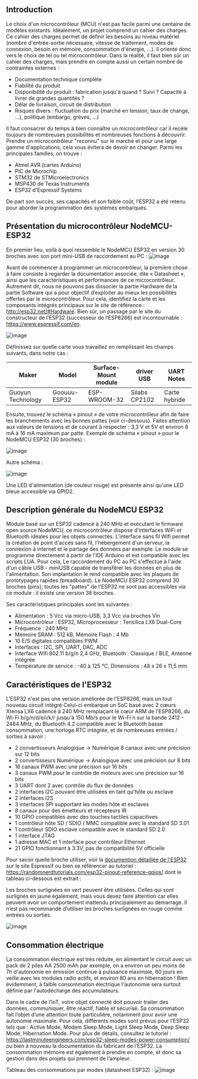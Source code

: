 ## Introduction
Le choix d'un microcontrôleur (MCU) n'est pas facile parmi une centaine de modèles existants. Idéalement, un projet comprend un cahier des charges. Ce cahier des charges permet de définir les besoins au niveau matériel (nombre d'entrée-sortie nécessaire, vitesse de traitement, modes de connexion, besoin en mémoire, consommation d'énergie, ...). Il oriente donc vers le choix de tel ou tel microcontrôleur. Dans la réalité, il faut bien sûr un cahier des charges, mais prendre en compte aussi un certain nombre de contraintes externes : 
* Documentation technique complète
* Fiabilité du produit
* Disponibilité du produit : fabrication jusqu'à quand ? Suivi ? Capacité à livrer de grandes quantités ?
* Délai de livraison, circuit de distribution
* Risques divers : fluctuation du prix (marché en tension, taux de change, ...), politique (embargo, grèves, ...)

Il faut consacrer du temps à bien connaître un microcontrôleur car il recèle toujours de nombreuses possibilités et nombreuses fonctions à découvrir. Prendre un microcontrôleur "reconnu" sur le marché et pour une large gamme d'applications, cela vous évitera de devoir en changer. Parmi les principales familles, on trouve :
* Atmel AVR (cartes Arduino)
* PIC de Microchip
* STM32 de STMicroelectronics
* MSP430 de Texas Instruments
* ESP32 d'Espressif Systems

De part son succès, ses capacités et son faible coût, l'ESP32 a été retenu pour aborder la programmation des systèmes embarqués.

## Présentation du microcontrôleur NodeMCU-ESP32
En premier lieu, voilà à quoi ressemble le NodeMCU ESP32 en version 30 broches avec son port mini-USB de raccordement au PC :
![image](https://user-images.githubusercontent.com/44494044/129441688-94b8a6cb-0110-47a2-8644-e851351314fc.png)

Avant de commencer à programmer un microcontrôleur, la première chose à faire consiste à regarder la documentation associée, dite « Datasheet », ainsi que les caractéristiques et performances de ce microcontrôleur. Autrement dit, nous ne pouvons pas dissocier la partie Hardware de la partie Software qui a pour objectif d’exploiter au mieux les possibilités offertes par le microcontrôleur. Pour cela, identifiez la carte et les composants intégrés principaux sur le site de référence : http://esp32.net/#Hardware. 
Bien sûr, un passage par le site du constructeur de l’ESP32 (successeur de l’ESP8266) est incontournable : https://www.espressif.com/en.


![image](https://user-images.githubusercontent.com/44494044/129441256-d955c063-6120-49f8-ab7b-cafcf9b0aae4.png)

Définissez sur quelle carte vous travaillez en remplissant les champs suivants, dans notre cas :

Maker |	Model |	Surface-Mount module |	driver USB | UART	Notes
------|-------|----------------------|------------|------------
Guoyun Technology |	Goouuu-ESP32 |	ESP-WROOM-32 |	Silabs CP2102 |	Carte hybride

Ensuite, trouvez le schéma « pinout » de votre microcontrôleur afin de faire les branchements avec les bonnes pattes (voir ci-dessous). Faites attention aux valeurs de tensions et de courant à respecter : 3,3 V et 5V et environ 8 mA à 16 mA maximum par patte.
Exemple de schéma « pinout » pour le NodeMCU ESP32 (30 broches) :

![image](https://user-images.githubusercontent.com/44494044/129441819-e914f187-d6af-45e3-9e76-e76f736989d2.png)

Autre schéma :

![image](https://user-images.githubusercontent.com/44494044/130089106-8b67710e-4665-4b6f-82d5-66af93cdfa43.png)

Une LED d'alimentation (de couleur rouge) est présente ainsi qu'une LED bleue accessible via GPIO2.

## Description générale du NodeMCU ESP32
Module basé sur un ESP32 cadencé à 240 MHz et exécutant le firmware open source NodeMCU, ce microcontrôleur dispose d'interfaces WiFi et Bluetooth idéales pour les objets connectés. L'interface sans fil Wifi permet la création de point d'accès sans fil, l'hébergement d'un serveur, la connexion à internet et le partage des données par exemple.
Le module se programme directement à partir de l'IDE Arduino et est compatible avec les scripts LUA. Pour cela, Le raccordement du PC au PC s'effectue à l'aide d'un câble USB - miniUSB capable de transférer les données en plus de l'alimentation. Son implantation le rend compatible avec les plaques de prototypages rapides (breadboard). Le NodeMCU ESP32 comprend 30 broches (pins), toutes les "pattes" de l'ESP32 ne sont pas accessibles via ce module : il existe une version 38 broches. 

Ses caractéristiques principales sont les suivantes :

* Alimentation : 5 Vcc via micro-USB, 3,3 Vcc via broches Vin
* Microcontrôleur : ESP32, Microprocesseur : Tensilica LX6 Dual-Core
* Fréquence : 240 MHz
* Mémoire SRAM : 512 kB, Mémoire Flash : 4 Mb
* 10 E/S digitales compatibles PWM
* Interfaces : I2C, SPI, UART, DAC, ADC
* Interface Wifi 802.11 b/g/n 2,4 GHz, Bluetooth : Classique / BLE, Antenne intégrée
* Température de service : -40 à 125 °C, Dimensions : 48 x 26 x 11,5 mm

## Caractéristiques de l'ESP32
L'ESP32 n'est pas une version améliorée de l'ESP8266, mais un tout nouveau circuit intégré Celui-ci embarque un SoC basé avec 2 cœurs Xtensa LX6 cadencé à 240 MHz remplaçant le cœur ARM de l'ESP8266, du Wi-Fi b/g/n/d/e/i/k/r jusqu'à 150 Mb/s pour le Wi-Fi n sur la bande 2412 - 2484 MHz, du Bluetooth 4.2 compatible avec le Bluetooth basse consommation, une horloge RTC intégrée, et de nombreuses entrées / sorties à savoir :
* 2 convertisseurs Analogique -> Numérique 8 canaux avec une précision sur 12 bits
*	2 convertisseurs Numérique -> Analogique avec une précision sur 8 bits
*	16 canaux PWM avec une précision sur 16 bits
*	3 canaux PWM pour le contrôle de moteurs avec une précision sur 16 bits
*	3 UART dont 2 avec contrôle du flux de données
*	2 interfaces I2C pouvant être utilisées en tant qu'hôte ou esclave
*	2 interfaces I2S
*	3 interfaces SPI supportant les modes hôte et esclaves
*	8 canaux pour des émetteurs et récepteurs IR
*	10 GPIO compatibles avec des touches tactiles capacitives
*	1 contrôleur hôte SD / SDIO / MMC compatible avec le standard SD 3.01
*	1 contrôleur SDIO esclave compatible avec le standard SD 2.0
*	1 interface JTAG
*	1 adresse MAC et 1 interface pour contrôleur Ethernet
*	21 GPIO fonctionnant à 3.3V, pas de compatibilité 5V officielle

Pour savoir quelle broche utiliser, voir la [documention détaillée de l'ESP32](https://www.espressif.com/sites/default/files/documentation/esp32_datasheet_en.pdf) sur le site Espressif ou bien se référencer au tutoriel : https://randomnerdtutorials.com/esp32-pinout-reference-gpios/ dont le tableau ci-dessous est extrait :

Les broches surlignées en vert peuvent être utilisées. Celles qui sont surlignés en jaune également, mais vous devez faire attention car elles peuvent avoir un comportement inattendu principalement au démarrage. Il n’est pas recommandé d’utiliser les broches surlignées en rouge comme entrées ou sorties.

![image](https://user-images.githubusercontent.com/44494044/129467794-243f030c-dbc8-4d29-a2fd-77991174db17.png)

## Consommation électrique
La consommation électrique est très réduite, en alimentant le circuit avec un pack de 2 piles AA 2500 mAh par exemple, on a environ un peu moins de 7h d'autonomie en émission continue à puissance maximale, 60 jours en veille avec les modules radio actifs, et environ 80 ans en hibernation ! Bien évidemment, à faible consommation électrique l'autonomie sera surtout définie par l'autodécharge des accumulateurs.

Dans le cadre de l’IoT, votre objet connecté doit pouvoir traiter des données, communiquer, être réactif, fiable et sécurisé. Sa consommation fait l’objet d’une attention toute particulière, notamment pour avoir une autonomie maximale. Pour cela, différents modes sont prévus pour l’ESP32 tels que : Active Mode, Modem Sleep Mode, Light Sleep Mode, Deep Sleep Mode, Hibernation Mode. Pour plus de détails, consultez le tutoriel : https://lastminuteengineers.com/esp32-sleep-modes-power-consumption/  ou bien à nouveau la documentation du fabricant de l’ESP32. La consommation mémoire est également à prendre en compte, et donc sa gestion dans des projets qui prennent de l’ampleur.

Tableau des consommations par modes (datasheet ESP32) :
![image](https://user-images.githubusercontent.com/44494044/129468062-c04af62a-c8c8-44b8-825b-926e5b5512fb.png)

